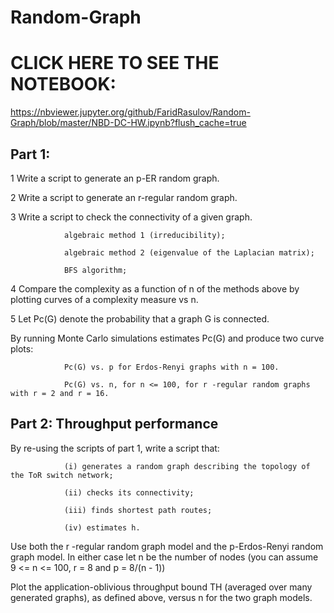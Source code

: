 # Random-Graph

# CLICK HERE TO SEE THE NOTEBOOK: 

https://nbviewer.jupyter.org/github/FaridRasulov/Random-Graph/blob/master/NBD-DC-HW.ipynb?flush_cache=true

## Part 1:

  1 Write a script to generate an p-ER random graph.
  
  2 Write a script to generate an r-regular random graph.
  
  3 Write a script to check the connectivity of a given graph.
  
                algebraic method 1 (irreducibility);
                
                algebraic method 2 (eigenvalue of the Laplacian matrix);
                
                BFS algorithm;
                
  4 Compare the complexity as a function of n of the methods above by plotting curves of a complexity measure vs n.
  
  5 Let Pc(G) denote the probability that a graph G is connected.

  By running Monte Carlo simulations estimates Pc(G) and produce two curve plots:
  
                Pc(G) vs. p for Erdos-Renyi graphs with n = 100.
                
                Pc(G) vs. n, for n <= 100, for r -regular random graphs with r = 2 and r = 16.
                
## Part 2: Throughput performance

  By re-using the scripts of part 1, write a script that: 
  
                (i) generates a random graph describing the topology of the ToR switch network; 
                
                (ii) checks its connectivity; 
                
                (iii) finds shortest path routes; 
                
                (iv) estimates h.
                
  Use both the r -regular random graph model and the p-Erdos-Renyi random graph model. In either case let n be the number of nodes 
  (you can assume 9 <= n <= 100, r = 8 and p = 8/(n - 1)) 
  
  Plot the application-oblivious throughput bound TH (averaged over many generated graphs), as defined above, versus n for the two graph models.
